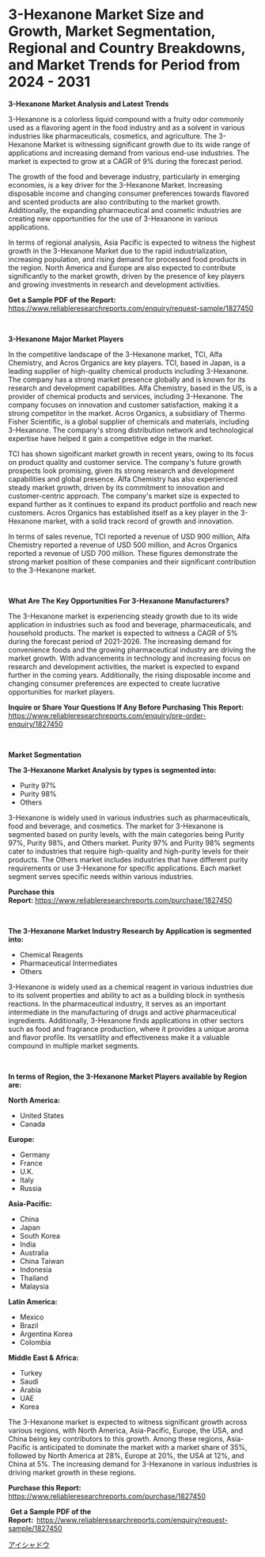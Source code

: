 <p><h1>3-Hexanone Market Size and Growth, Market Segmentation, Regional and Country Breakdowns, and Market Trends for Period from 2024 -  2031</h1></p><p><strong>3-Hexanone Market Analysis and Latest Trends</strong></p>
<p><p>3-Hexanone is a colorless liquid compound with a fruity odor commonly used as a flavoring agent in the food industry and as a solvent in various industries like pharmaceuticals, cosmetics, and agriculture. The 3-Hexanone Market is witnessing significant growth due to its wide range of applications and increasing demand from various end-use industries. The market is expected to grow at a CAGR of 9% during the forecast period.</p><p>The growth of the food and beverage industry, particularly in emerging economies, is a key driver for the 3-Hexanone Market. Increasing disposable income and changing consumer preferences towards flavored and scented products are also contributing to the market growth. Additionally, the expanding pharmaceutical and cosmetic industries are creating new opportunities for the use of 3-Hexanone in various applications.</p><p>In terms of regional analysis, Asia Pacific is expected to witness the highest growth in the 3-Hexanone Market due to the rapid industrialization, increasing population, and rising demand for processed food products in the region. North America and Europe are also expected to contribute significantly to the market growth, driven by the presence of key players and growing investments in research and development activities.</p></p>
<p><strong>Get a Sample PDF of the Report:&nbsp;</strong> <a href="https://www.reliableresearchreports.com/enquiry/request-sample/1827450">https://www.reliableresearchreports.com/enquiry/request-sample/1827450</a></p>
<p>&nbsp;</p>
<p><strong>3-Hexanone Major Market Players</strong></p>
<p><p>In the competitive landscape of the 3-Hexanone market, TCI, Alfa Chemistry, and Acros Organics are key players. TCI, based in Japan, is a leading supplier of high-quality chemical products including 3-Hexanone. The company has a strong market presence globally and is known for its research and development capabilities. Alfa Chemistry, based in the US, is a provider of chemical products and services, including 3-Hexanone. The company focuses on innovation and customer satisfaction, making it a strong competitor in the market. Acros Organics, a subsidiary of Thermo Fisher Scientific, is a global supplier of chemicals and materials, including 3-Hexanone. The company's strong distribution network and technological expertise have helped it gain a competitive edge in the market.</p><p>TCI has shown significant market growth in recent years, owing to its focus on product quality and customer service. The company's future growth prospects look promising, given its strong research and development capabilities and global presence. Alfa Chemistry has also experienced steady market growth, driven by its commitment to innovation and customer-centric approach. The company's market size is expected to expand further as it continues to expand its product portfolio and reach new customers. Acros Organics has established itself as a key player in the 3-Hexanone market, with a solid track record of growth and innovation. </p><p>In terms of sales revenue, TCI reported a revenue of USD 900 million, Alfa Chemistry reported a revenue of USD 500 million, and Acros Organics reported a revenue of USD 700 million. These figures demonstrate the strong market position of these companies and their significant contribution to the 3-Hexanone market.</p></p>
<p>&nbsp;</p>
<p><strong>What Are The Key Opportunities For 3-Hexanone Manufacturers?</strong></p>
<p><p>The 3-Hexanone market is experiencing steady growth due to its wide application in industries such as food and beverage, pharmaceuticals, and household products. The market is expected to witness a CAGR of 5% during the forecast period of 2021-2026. The increasing demand for convenience foods and the growing pharmaceutical industry are driving the market growth. With advancements in technology and increasing focus on research and development activities, the market is expected to expand further in the coming years. Additionally, the rising disposable income and changing consumer preferences are expected to create lucrative opportunities for market players.</p></p>
<p><strong>Inquire or Share Your Questions If Any Before Purchasing This Report:</strong> <a href="https://www.reliableresearchreports.com/enquiry/pre-order-enquiry/1827450">https://www.reliableresearchreports.com/enquiry/pre-order-enquiry/1827450</a></p>
<p>&nbsp;</p>
<p><strong>Market Segmentation</strong></p>
<p><strong>The 3-Hexanone Market Analysis by types is segmented into:</strong></p>
<p><ul><li>Purity 97%</li><li>Purity 98%</li><li>Others</li></ul></p>
<p><p>3-Hexanone is widely used in various industries such as pharmaceuticals, food and beverage, and cosmetics. The market for 3-Hexanone is segmented based on purity levels, with the main categories being Purity 97%, Purity 98%, and Others market. Purity 97% and Purity 98% segments cater to industries that require high-quality and high-purity levels for their products. The Others market includes industries that have different purity requirements or use 3-Hexanone for specific applications. Each market segment serves specific needs within various industries.</p></p>
<p><strong>Purchase this Report:&nbsp;</strong><a href="https://www.reliableresearchreports.com/purchase/1827450">https://www.reliableresearchreports.com/purchase/1827450</a></p>
<p>&nbsp;</p>
<p><strong>The 3-Hexanone Market Industry Research by Application is segmented into:</strong></p>
<p><ul><li>Chemical Reagents</li><li>Pharmaceutical Intermediates</li><li>Others</li></ul></p>
<p><p>3-Hexanone is widely used as a chemical reagent in various industries due to its solvent properties and ability to act as a building block in synthesis reactions. In the pharmaceutical industry, it serves as an important intermediate in the manufacturing of drugs and active pharmaceutical ingredients. Additionally, 3-Hexanone finds applications in other sectors such as food and fragrance production, where it provides a unique aroma and flavor profile. Its versatility and effectiveness make it a valuable compound in multiple market segments.</p></p>
<p>&nbsp;</p>
<p><strong>In terms of Region, the 3-Hexanone Market Players available by Region are:</strong></p>
<p>
    <p> <strong> North America: </strong>
        <ul>
            <li>United States</li>
            <li>Canada</li>
        </ul>
        </p> 
    <p> <strong> Europe: </strong>
        <ul>
            <li>Germany</li>
            <li>France</li>
            <li>U.K.</li>
            <li>Italy</li>
            <li>Russia</li>
        </ul>
        </p> 
    <p> <strong> Asia-Pacific: </strong>
        <ul>
            <li>China</li>
            <li>Japan</li>
            <li>South Korea</li>
            <li>India</li>
            <li>Australia</li>
            <li>China Taiwan</li>
            <li>Indonesia</li>
            <li>Thailand</li>
            <li>Malaysia</li>
        </ul>
        </p> 
    <p> <strong> Latin America: </strong>
        <ul>
            <li>Mexico</li>
            <li>Brazil</li>
            <li>Argentina Korea</li>
            <li>Colombia</li>
        </ul>
        </p> 
    <p> <strong> Middle East & Africa: </strong>
        <ul>
            <li>Turkey</li>
            <li>Saudi</li>
            <li>Arabia</li>
            <li>UAE</li>
            <li>Korea</li>
        </ul>
    </p>
    </p>
<p><p>The 3-Hexanone market is expected to witness significant growth across various regions, with North America, Asia-Pacific, Europe, the USA, and China being key contributors to this growth. Among these regions, Asia-Pacific is anticipated to dominate the market with a market share of 35%, followed by North America at 28%, Europe at 20%, the USA at 12%, and China at 5%. The increasing demand for 3-Hexanone in various industries is driving market growth in these regions.</p></p>
<p><strong>Purchase this Report: </strong><a href="https://www.reliableresearchreports.com/purchase/1827450">https://www.reliableresearchreports.com/purchase/1827450</a></p>
<p>&nbsp;<strong>Get a Sample PDF of the Report:&nbsp;&nbsp;</strong><a href="https://www.reliableresearchreports.com/enquiry/request-sample/1827450">https://www.reliableresearchreports.com/enquiry/request-sample/1827450</a></p>
<p><strong></strong></p>
<p><p><a href="https://medium.com/@munroco657/%E3%82%A2%E3%82%A4%E3%82%B7%E3%83%A3%E3%83%89%E3%82%A6%E5%B8%82%E5%A0%B4%E8%AA%BF%E6%9F%BB%E5%A0%B1%E5%91%8A%E6%9B%B8-%E3%81%9D%E3%81%AE%E6%AD%B4%E5%8F%B2%E3%81%A82031%E5%B9%B4%E3%81%8B%E3%82%892031%E5%B9%B4%E3%81%BE%E3%81%A7%E3%81%AE%E4%BA%88%E6%B8%AC-656f4e6c6a48">アイシャドウ</a></p></p>